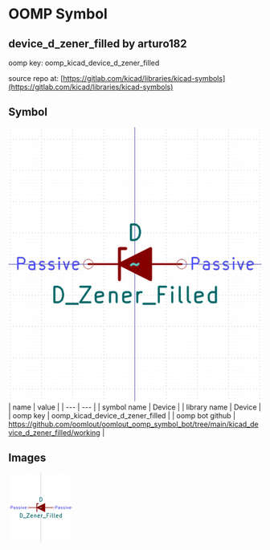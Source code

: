 # OOMP Symbol  
## device_d_zener_filled  by arturo182  
  
oomp key: oomp_kicad_device_d_zener_filled  
  
source repo at: [https://gitlab.com/kicad/libraries/kicad-symbols](https://gitlab.com/kicad/libraries/kicad-symbols)  
## Symbol  
  
[![working.png](working_600.png)](working.png)  
| name | value | 
| --- | --- | 
| symbol name | Device | 
| library name | Device | 
| oomp key | oomp_kicad_device_d_zener_filled | 
| oomp bot github | https://github.com/oomlout/oomlout_oomp_symbol_bot/tree/main/kicad_device_d_zener_filled/working | 
## Images  
  
[![working.png](working_140.png)](working.png)  
